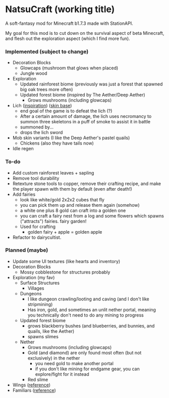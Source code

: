 # NatsuCraft (working title)

A soft-fantasy mod for Minecraft b1.7.3 made with StationAPI.

My goal for this mod is to cut down on the survival aspect of beta Minecraft, and flesh out the exploration aspect (which I find more fun).

### Implemented (subject to change)

- Decoration Blocks
  - Glowcaps (mushroom that glows when placed)
  - Jungle wood
- Exploration
  - Updated rainforest biome (previously was just a forest that spawned big oak trees more often)
  - Updated forest biome (inspired by The Aether/Deep Aether)
    - Grows mushrooms (including glowcaps)
- Lich ([inspiration](https://the-grimoire-of-gaia.fandom.com/wiki/Bone_Knight)) ([skin base](https://namemc.com/skin/adcc6eab0088f51e))
  - end goal of the game is to defeat the lich (?)
  - After a certain amount of damage, the lich uses necromancy to summon three skeletons in a puff of smoke to assist it in battle
  - summoned by...
  - drops the lich sword
- Mob skin variants (I like the Deep Aether's pastel quails)
  - Chickens (also they have tails now)
- Idle regen

### To-do

- Add custom rainforest leaves + sapling
- Remove tool durability
- Retexture stone tools to copper, remove their crafting recipe, and make the player spawn with them by default (even after death!)
- Add fairies
  - look like white/gold 2x2x2 cubes that fly
  - you can pick them up and release them again (somehow)
  - a white one plus 8 gold can craft into a golden one
  - you can craft a fairy nest from a log and some flowers which spawns ("attracts") fairies. fairy garden!
  - Used for crafting
    - golden fairy + apple = golden apple
- Refactor to dairycultist.<new title>

### Planned (maybe)

- Update some UI textures (like hearts and inventory)
- Decoration Blocks
  - Mossy cobblestone for structures probably
- Exploration (my fav)
  - Surface Structures
    - Villages
  - Dungeons
    - I like dungeon crawling/looting and caving (and I don't like stripmining)
    - Has iron, gold, and sometimes an unlit nether portal, meaning you technically don't need to do any mining to progress
  - Updated forest biome
    - grows blackberry bushes (and blueberries, and bunnies, and quails, like the Aether)
    - spawns slimes
  - Nether
    - Grows mushrooms (including glowcaps)
    - Gold (and diamond) are only found most often (but not exclusively) in the nether
      - you need gold to make another portal
      - if you don't like mining for endgame gear, you can explore/fight for it instead
    - Red slime
- Wings ([reference](https://www.curseforge.com/minecraft/mc-mods/simple-flight))
- Familiars ([reference](https://www.curseforge.com/minecraft/mc-mods/touhou-little-maid))
